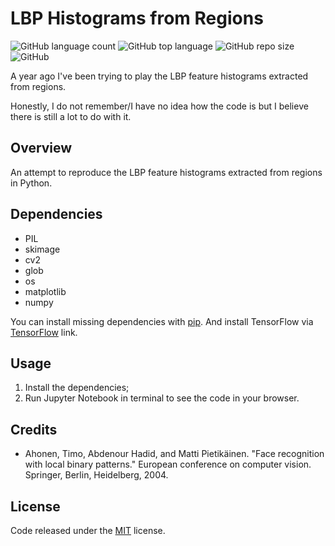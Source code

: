 # LBP Histograms from Regions

![GitHub language count](https://img.shields.io/github/languages/count/whoisraibolt/LBP-Histograms-from-Regions.svg)
![GitHub top language](https://img.shields.io/github/languages/top/whoisraibolt/LBP-Histograms-from-Regions.svg)
![GitHub repo size](https://img.shields.io/github/repo-size/whoisraibolt/LBP-Histograms-from-Regions.svg)
![GitHub](https://img.shields.io/github/license/whoisraibolt/LBP-Histograms-from-Regions.svg)

A year ago I've been trying to play the LBP feature histograms extracted from regions.

Honestly, I do not remember/I have no idea how the code is but I believe there is still a lot to do with it.

## Overview

An attempt to reproduce the LBP feature histograms extracted from regions in Python.

## Dependencies

- PIL
- skimage
- cv2
- glob
- os
- matplotlib
- numpy

You can install missing dependencies with [pip](https://pip.pypa.io/en/stable/ "pip"). And install TensorFlow via [TensorFlow](https://www.tensorflow.org/install/ "TensorFlow") link.

## Usage

1. Install the dependencies;
2. Run Jupyter Notebook in terminal to see the code in your browser.

## Credits

- Ahonen, Timo, Abdenour Hadid, and Matti Pietikäinen. "Face recognition with local binary patterns." European conference on computer vision. Springer, Berlin, Heidelberg, 2004.

## License

Code released under the [MIT](https://github.com/whoisraibolt/LBP-Histograms-from-Regions/blob/master/LICENSE "MIT") license.
